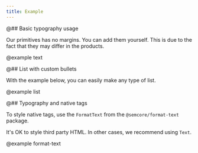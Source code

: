 ```yaml
---
title: Example
---
```


@## Basic typography usage

Our primitives has no margins. You can add them yourself. This is due to the fact that they may differ in the products.

@example text

@## List with custom bullets

With the example below, you can easily make any type of list.

@example list

@## Typography and native tags

To style native tags, use the `FormatText` from the `@semcore/format-text` package.

It's OK to style third party HTML. In other cases, we recommend using `Text`.

@example format-text
